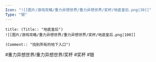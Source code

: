 ```yaml
---
Icon: "![[图片/游戏攻略/重力异想世界/重力异想世界/奖杯/地底皇后.png|30]]"
Type: "银"
---
```

```ad-common-silver-trophy
title: (Title:: "地底皇后")
![[图片/游戏攻略/重力异想世界/重力异想世界/奖杯/地底皇后.png|100]]

(Comment:: "找到所有的地下入口")
```

#重力异想世界/重力异想世界/奖杯 #奖杯 #银
